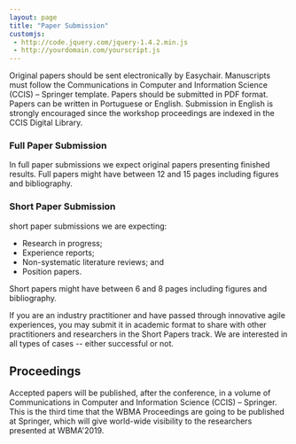 ```yaml
---
layout: page
title: "Paper Submission"
customjs:
 - http://code.jquery.com/jquery-1.4.2.min.js
 - http://yourdomain.com/yourscript.js
---
```



Original papers should be sent electronically by Easychair. Manuscripts must follow the Communications in Computer and Information Science (CCIS) – Springer template. Papers should be submitted in PDF format. Papers can be written in Portuguese or English. Submission in English is strongly encouraged since the workshop proceedings are indexed in the
CCIS Digital Library.


### Full Paper Submission

In full paper submissions we expect original papers presenting finished results. Full papers might have between 12 and
15 pages including figures and bibliography.


### Short Paper Submission

short paper submissions we are expecting:


- Research in progress; 
- Experience reports;
- Non-systematic literature reviews; and
- Position papers. 


 Short papers might have between 6 and 8 pages including figures and bibliography.


If you are an industry practitioner and have passed through innovative agile experiences, you may submit it in academic format to share with other practitioners and researchers in the Short Papers track. We are interested in all types of cases -- either successful or not.

## Proceedings

Accepted papers will be published, after the conference, in a volume of Communications in Computer and Information Science (CCIS) – Springer. This is the third time that the WBMA Proceedings are going to be published at Springer, which will give world-wide visibility to the researchers presented at WBMA'2019.
